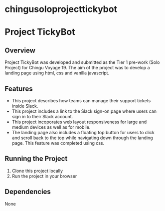 # chingusoloprojecttickybot

# **Project TickyBot**

## **Overview** 
Project TickyBot was developed and submitted as the Tier 1 pre-work (Solo Project) for Chingu Voyage 19. The aim of the project was to develop a landing page using html, css and vanilla javascript. 

## **Features**
* This project describes how teams can manage their support tickets inside Slack. 
* This project includes a link to the Slack sign-on page where users can sign in to their Slack account.
* This project incoporates web layout responsiveness for large and medium devices as well as for mobile.
* The landing page also includes a floating top button for users to click and scroll back to the top while navigating down through the landing page. This feature was completed using css.

## **Running the Project**
1. Clone this project locally
2. Run the project in your browser

## **Dependencies**
None
